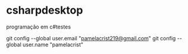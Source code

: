 # csharpdesktop
programação em c#testes


git config --global user.email "pamelacrist219@gmail.com"
  git config --global user.name "pamelacrist"